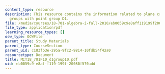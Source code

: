 ```yaml
---
content_type: resource
description: This resource contains the information related to plane crystallographic
  groups with point group D1.
file: /media/courses/18-701-algebra-i-fall-2010/eb0059c9e8aff119199f20080f570add_MIT18_701F10_d1group10.pdf
file_type: application/pdf
learning_resource_types: []
ocw_type: OCWFile
parent_title: Study Materials
parent_type: CourseSection
parent_uid: c183fb3e-295a-9fc2-9814-10fdb54f42a0
resourcetype: Document
title: MIT18_701F10_d1group10.pdf
uid: eb0059c9-e8af-f119-199f-20080f570add
---
```

